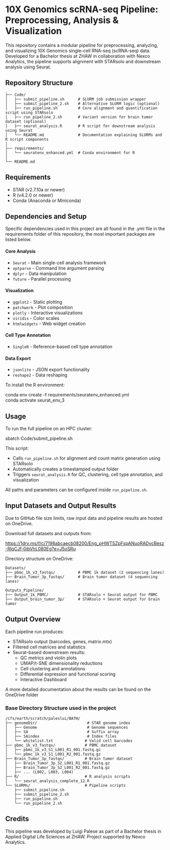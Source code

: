 # 10X Genomics scRNA-seq Pipeline: Preprocessing, Analysis & Visualization

This repository contains a modular pipeline for preprocessing, analyzing, and visualizing 10X Genomics single-cell RNA-seq (scRNA-seq) data. Developed for a Bachelor thesis at ZHAW in collaboration with Nexco Analytics, the pipeline supports alignment with STARsolo and downstream analysis using Seurat.

## Repository Structure

```
├── Code/
│   ├── submit_pipeline.sh      # SLURM job submission wrapper
│   ├── submit_pipeline_2.sh    # Alternative SLURM logic (optional)
│   ├── run_pipeline.sh         # Core alignment and quantification script using STARsolo
│   ├── run_pipeline_2.sh       # Variant version for brain tumor dataset (optional)
│   ├── seurat_analysis.R       # R script for downstream analysis using Seurat
│   └── README.md               # Documentation explaining SLURMs and R script components
│
├── requirements/
│   └── seuratenv_enhanced.yml  # Conda environment for R
│
└── README.md
```

## Requirements

- STAR (v2.7.10a or newer)
- R (v4.2.0 or newer)
- Conda (Anaconda or Miniconda)

## Dependencies and Setup

Specific dependencies used in this project are all found in the .yml file in the requirements folder of this repository, the most important packages are listed below.

#### Core Analysis
- `Seurat` - Main single-cell analysis framework
- `optparse` - Command line argument parsing
- `dplyr` - Data manipulation
- `future` - Parallel processing

#### Visualization
- `ggplot2` - Static plotting
- `patchwork` - Plot composition
- `plotly` - Interactive visualizations
- `viridis` - Color scales
- `htmlwidgets` - Web widget creation

#### Cell Type Annotation
- `SingleR` - Reference-based cell type annotation

#### Data Export
- `jsonlite` - JSON export functionality
- `reshape2` - Data reshaping

To install the R environment:

conda env create -f requirements/seuratenv_enhanced.yml  
conda activate seurat_env_3

## Usage

To run the full pipeline on an HPC cluster:

sbatch Code/submit_pipeline.sh

This script:
- Calls `run_pipeline.sh` for alignment and count matrix generation using STARsolo
- Automatically creates a timestamped output folder
- Triggers `seurat_analysis.R` for QC, clustering, cell type annotation, and visualization

All paths and parameters can be configured inside `run_pipeline.sh`.

## Input Datasets and Output Results

Due to GitHub file size limits, raw input data and pipeline results are hosted on OneDrive.

Download full datasets and outputs from:

https://1drv.ms/f/c/7198abcaecb08200/Eng_pHWTSZpFspANuoRADycBesz-RlqCJf-0ibVhL080Eg?e=J5oSRu

Directory structure on OneDrive:
```
Datasets/
├── pbmc_1k_v3_fastqs/          # PBMC 1k dataset (2 sequencing lanes)
├── Brain_Tumor_3p_fastqs/      # Brain tumor dataset (4 sequencing lanes)

Outputs_Pipeline/
├── Output_1k_PBMC/             # STARsolo + Seurat output for PBMC
├── Output_brain_tumor_3p/      # STARsolo + Seurat output for brain tumor
```
## Output Overview

Each pipeline run produces:
- STARsolo output (barcodes, genes, matrix.mtx)
- Filtered cell matrices and statistics
- Seurat-based downstream results:
  - QC metrics and violin plots
  - UMAP/t-SNE dimensionality reductions
  - Cell clustering and annotations
  - Differential expression and functional scoring
  - Interactive Dashboard
 
A more detailed documentation about the results can be found on the OneDrive folder

### Base Directory Structure used in the project
```
/cfs/earth/scratch/paleslui/BATH/
├── genomeDir/                      # STAR genome index
│   ├── Genome                      # Genome sequences
│   ├── SA                          # Suffix array
│   ├── SAindex                     # Index files
│   └── whitelist.txt              # Valid cell barcodes
├── pbmc_1k_v3_fastqs/             # PBMC dataset
│   ├── pbmc_1k_v3_S1_L001_R1_001.fastq.gz
│   └── pbmc_1k_v3_S1_L001_R2_001.fastq.gz
├── Brain_Tumor_3p_fastqs/         # Brain tumor dataset
│   ├── Brain_Tumor_3p_S2_L001_R1_001.fastq.gz
│   ├── Brain_Tumor_3p_S2_L001_R2_001.fastq.gz
│   ├── ... (L002, L003, L004)
├── R/                             # R analysis scripts
│   └── seurat_analysis_complete_12.R
└── SLURMs/                        # Pipeline scripts
    ├── submit_pipeline.sh
    ├── submit_pipeline_2.sh
    ├── run_pipeline.sh
    └── run_pipeline_2.sh
```

## Credits

This pipeline was developed by Luigi Palese as part of a Bachelor thesis in Applied Digital Life Sciences at ZHAW. Project supported by Nexco Analytics.
